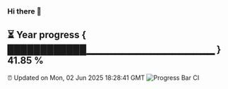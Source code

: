 ### Hi there 👋
⏳ Year progress { ████████████▁▁▁▁▁▁▁▁▁▁▁▁▁▁▁▁▁▁ } 41.85 %
---
⏰ Updated on Mon, 02 Jun 2025 18:28:41 GMT
![Progress Bar CI](https://github.com/liununu/liununu/workflows/Progress%20Bar%20CI/badge.svg)
